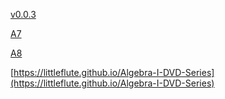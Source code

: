 [v0.0.3](https://github.com/littleflute/Algebra-I-DVD-Series1/edit/master/README.md)

[A7](1gA7)

[A8](1gA8)

[https://littleflute.github.io/Algebra-I-DVD-Series](https://littleflute.github.io/Algebra-I-DVD-Series)
